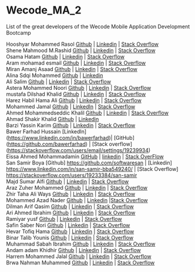 # Wecode_MA_2
List of the great developers of the Wecode Mobile Application Development Bootcamp

Hooshyar Mohammed Rasol [Github](https://github.com/hooshyar) | [Linkedin](https://www.linkedin.com/in/hooshyar/) | [Stack Overflow](https://stackoverflow.com/users/10622449/hooshyar) </br>
Shene Mahmood M.Rashid [Github](https://github.com/Nina2498) | [Linkedin](https://www.linkedin.com/in/shene-mahmood-38a304222/) | [Stack Overflow](https://stackoverflow.com/users/19234255/shene-m-rashid)</br>
Osama Hatam [Github](https://github.com/osamaahatam) | [Linkedin](https://www.linkedin.com/in/osama-hatam-a7161b1b0) | [Stack Overflow](https://stackoverflow.com/users/19226124/osama-hatam)</br>
Aram mohamad esmail [Github](https://github.com/arammohamd) | [Linkedin](https://www.linkedin.com/in/aram-muhamad-487334240/) | [Stack Overflow](https://stackoverflow.com/users/19230827/aram-mohamad)</br>
Miran Amanj Asaad [Github](https://github.com/miran18-prog) | [Linkedin](https://www.linkedin.com/in/miran-amanj-77181b165/) | [Stack Overflow](https://stackoverflow.com/users/14818848/miran-amanj)</br>
Alina Sdqi Mohammed [Github](https://github.com/alinnaaa) | [Linkedin](https://www.linkedin.com/in/alina-sdqi-7a6a69217/)</br>
Ali Salim [Github](https://github.com/AliSalimAlii) | [Linkedin](https://www.linkedin.com/mwlite/in/ali-salim-b42464240) | [Stack Overflow](https://stackoverflow.com/users/19228038/ali-salim?tab=profile)</br>
Astera Mohammed Noori [Github](https://github.com/astera96) | [Linkedin](https://www.linkedin.com/in/astera-mohammed-96732a240/) | [Stack Overflow](https://stackoverflow.com/users/19230629/asteramohammed)</br>
mustafa Dilshad Khalid [Github](https://github.com/t00fi) | [Linkedin](https://www.linkedin.com/in/mustafa-dilshad-7252a41b1/) | [Stack Overflow](https://stackoverflow.com/users/12716917/mustafa)</br>
Harez Habil Hama Ali [Github](https://github.com/Harez2020) | [Linkedin](https://www.linkedin.com/in/harez-habeel/) | [Stack Overflow](https://stackoverflow.com/users/10622449/)</br>
Mohammed Jamal [Github](https://github.com/7amaa) | [LinkedIn](https://www.linkedin.com/in/mohammed-jamal-60ba8119a/) | [Stack Overflow](https://stackoverflow.com/users/19230102/mohammed-jamal)</br>
Ahmed Mohammedseddic Khalil [Github](https://github.com/Ahmedkhalil98) | [Linkedin](https://www.linkedin.com/in/ahmed-khalil-4a5156239/) | [Stack Overflow](https://stackoverflow.com/users/19226414/ahmad-khalil)</br>
Ahmad Shakir Khalid [Github](https://github.com/ahmadshakir21) | [Linkedin](https://www.linkedin.com/in/ahmad-shakir-1a6a95226/)</br>
Barzi Yassin Karim [Github](https://github.com/Barzy-Yasin) | [Linkedin](https://www.linkedin.com/in/barzy-yasin-83734a198/) | [Stack Overflow](https://stackoverflow.com/users/16476966/barzy-yasin)</br>
Bawer Farhad Hussain [LinkedIn] (https://www.linkedin.com/in/bawerfarhad)| [GitHub] (https://github.com/bawerfarhad) | [Stack overflow] (https://stackoverflow.com/users/email/settings/19239934)</br>
Eissa Ahmed Mohammadamin [GitHub](https://www.linkedin.com/in/eissa-ahmed-mohammadamin-9a351623a/) | [linkedin](https://www.linkedin.com/in/eissa-ahmed-mohammadamin-9a351623a/) | [Stack OverFlow](https://stackoverflow.com/users/edit/19239783  )</br>
San Samir Boya [Github] https://github.com/softwaresan | [Linkedin] https://www.linkedin.com/in/san-samir-bba549240/ | [Stack Overflow] https://stackoverflow.com/users/19233384/san-samir </br>
Majd Sumar Alfi [Github](https://github.com/MajdAlfi) | [Linkedin](https://www.linkedin.com/in/majd-alfi-985600239/) | [Stack Overflow](https://stackoverflow.com/users/19239316/majd-alfi) </br>
Araz Zuher  Mohammed [Github](https://github.com/ArazZuher22) | [Linkedin](https://www.linkedin.com/in/araz-zuher-4a7630240) | [Stack Overflow](https://stackoverflow.com/users/19229596/araz)</br>
Zhir Taha Ali Ways [Github](https://github.com/zhirtaha) | [Linkedin](https://www.linkedin.com/in/zhirtaha/) | [Stack Overflow](https://stackoverflow.com/users/12309769/zhir)</br>
Mohammed Azad Nader [Github](https://github.com/Mohammed-Azad) | [Linkedin](https://www.linkedin.com/in/mhammad-azad-aa1a65232/) |[Stack Overflow](https://stackoverflow.com/users/19226214/mohammed-azad)</br>
Dilman Arif Qasim [Github](https://github.com/Dilman01) | [Linkedin](https://www.linkedin.com/in/dilman-arif-948465240/) | [Stack Overflow](https://stackoverflow.com/users/19225564/dilman-arif?tab=profile)</br>
Ari Ahmed Ibrahim [Github](https://github.com/areeahmed) | [Linkedin](https://www.linkedin.com/in/ari-ahmed-b78b761ab) | [Stack Overflow](https://stackoverflow.com/users/12657287/aree-ahmed) </br>
Ramiyar yusf [Github](https://github.com/ramiyar2) | [Linkedin](https://www.linkedin.com/in/ramyar-yusf-393a40203/) | [Stack Overflow](https://stackoverflow.com/users/19226911/ramyar-yusf) </br>
Safin Saber Nori [Github](https://github.com/Safin9) | [Linkedin](https://www.linkedin.com/in/safin-saber-233677207/) | [Stack Overflow](https://stackoverflow.com/users/19226099/safin-saber-nori)</br>
Hevar Tofiq Hama [Github](https://github.com/RageOfKurd) | [Linkedin](https://www.linkedin.com/in/hevar-tofiq-649524240/) | [Stack Overflow](https://stackoverflow.com/users/16681812/hevar-tofiq) </br>
Binar Talib Younis [Github](https://github.com/binar-talib) | [Linkedin](https://www.linkedin.com/in/binar-talib-592b02186/) | [Stack Overflow](https://stackoverflow.com/users/19231887/binar-talib) </br>
Muhammad Sabah Ibrahim [Github](https://github.com/MuhammadSabah) | [Linkedin](https://www.linkedin.com/in/muhammad-ibrahim-4791b7226/) | [Stack Overflow](https://stackoverflow.com/users/14839602/hama-sabah)</br>
Andam adam Khidhir [Github](https://github.com/andam20) | [Linkedin](https://www.linkedin.com/in/andam-adam-78a8391ab/) | [Stack Overflow](https://stackoverflow.com/users/13128222/andam-adam)</br>
Harrem Mohammed Jalal [Github](https://github.com/harrem) | [Linkedin](https://www.linkedin.com/in/harrem-m-jalal-a0a329135) | [Stack Overflow](https://stackoverflow.com/users/16780840/harrem-ip-h-c) </br>
Brwa Nahman Muhammed [Github](https://github.com/BrwaCs) | [Linkedin](https://www.linkedin.com/in/brwa-nahman-449996197) | [Stack Overflow](stackoverflow.com/users/19229945/brwa-nahman) </br>

